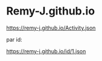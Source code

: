 # Remy-J.github.io

https://remy-j.github.io/Activity.json

par id:

https://remy-j.github.io/id/1.json
